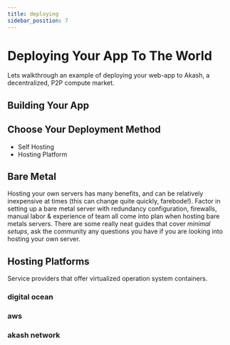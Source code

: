 ```yaml
---
title: deploying
sidebar_position: 7
---
```

# Deploying Your App To The World

Lets walkthrough an example of deploying your web-app to Akash, a decentralized, P2P compute market.

## Building Your App 

## Choose Your Deployment Method 

- Self Hosting 
- Hosting Platform 

## Bare Metal 
Hosting your own servers has many benefits, and can be relatively inexpensive at times (this can change quite quickly, farebode!). Factor in setting up a bare metal server with redundancy configuration, firewalls, manual labor & experience of team all come into plan when hosting bare metals servers. There are some really neat guides that cover *minimal setups*, ask the community any questions you have if you are looking into hosting your own server.


## Hosting Platforms 
Service providers that offer virtualized operation system containers.

### digital ocean 

### aws

### akash network 

